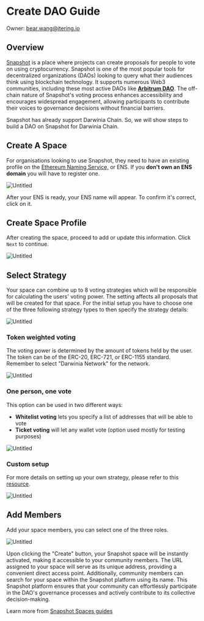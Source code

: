 # Create DAO Guide

Owner: bear.wang@itering.io

## Overview

[Snapshot](https://snapshot.org/) is a place where projects can create proposals for people to vote on using cryptocurrency. Snapshot is one of the most popular tools for decentralized organizations (DAOs) looking to query what their audiences think using blockchain technology. It supports numerous Web3 communities, including these most active DAOs like **[Arbitrum DAO](https://snapshot.org/#/arbitrumfoundation.eth)**. The off-chain nature of Snapshot's voting process enhances accessibility and encourages widespread engagement, allowing participants to contribute their voices to governance decisions without financial barriers.

Snapshot has already support Darwinia Chain. So, we will show steps to build a DAO on Snapshot for Darwinia Chain. 

## Create A Space

For organisations looking to use Snapshot, they need to have an existing profile on the [Ethereum Naming Service,](https://app.ens.domains/) or ENS.  If you **don't own an ENS domain** you will have to register one. 

![Untitled](Create%20DAO%20Guide%20098b104edc9f47e6884f56ff77057d6d/Untitled.png)

After your ENS is ready, your ENS name will appear. To confirm it's correct, click on it.

## Create Space Profile

After creating the space, proceed to add or update this information. Click `Next` to continue.

![Untitled](Create%20DAO%20Guide%20098b104edc9f47e6884f56ff77057d6d/Untitled%201.png)

## Select Strategy

Your space can combine up to 8 voting strategies which will be responsible for calculating the users' voting power. The setting affects all proposals that will be created for that space. For the initial setup you have to choose one of the three following strategy types to then specify the strategy details:

![Untitled](Create%20DAO%20Guide%20098b104edc9f47e6884f56ff77057d6d/Untitled%202.png)

### Token weighted voting

The voting power is determined by the amount of tokens held by the user. The token can be of the ERC-20, ERC-721, or ERC-1155 standard. Remember to select "Darwinia Network" for the network.

![Untitled](Create%20DAO%20Guide%20098b104edc9f47e6884f56ff77057d6d/Untitled%203.png)

### One person, one vote

This option can be used in two different ways:

- **Whitelist voting** lets you specify a list of addresses that will be able to vote
- **Ticket voting** will let any wallet vote (option used mostly for testing purposes)

![Untitled](Create%20DAO%20Guide%20098b104edc9f47e6884f56ff77057d6d/Untitled%204.png)

### Custom setup

For more details on setting up your own strategy, please refer to this [resource](https://docs.snapshot.org/user-guides/strategies).

![Untitled](Create%20DAO%20Guide%20098b104edc9f47e6884f56ff77057d6d/Untitled%205.png)

## Add Members

Add your space members, you can select one of the three roles.

![Untitled](Create%20DAO%20Guide%20098b104edc9f47e6884f56ff77057d6d/Untitled%206.png)

Upon clicking the "Create" button, your Snapshot space will be instantly activated, making it accessible to your community members. The URL assigned to your space will serve as its unique address, providing a convenient direct access point. Additionally, community members can search for your space within the Snapshot platform using its name. This Snapshot platform ensures that your community can effortlessly participate in the DAO's governance processes and actively contribute to its collective decision-making.

Learn more from [Snapshot Spaces guides](https://docs.snapshot.org/user-guides/spaces)